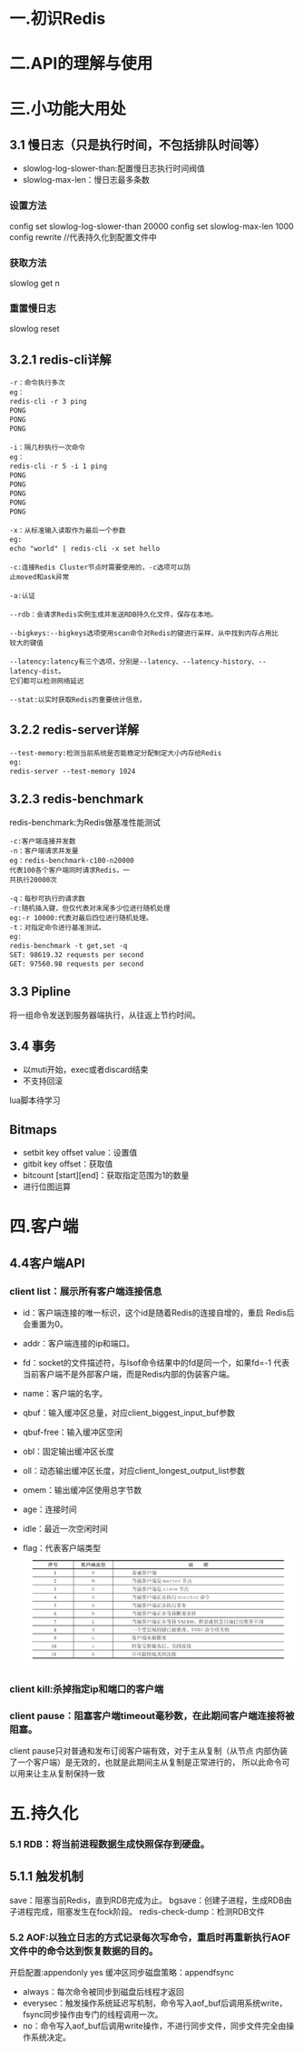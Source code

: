 # 一.初识Redis

# 二.API的理解与使用

# 三.小功能大用处
## 3.1 慢日志（只是执行时间，不包括排队时间等）
- slowlog-log-slower-than:配置慢日志执行时间阀值
- slowlog-max-len：慢日志最多条数
### 设置方法
config set slowlog-log-slower-than 20000
config set slowlog-max-len 1000
config rewrite //代表持久化到配置文件中

### 获取方法
slowlog get n

### 重置慢日志
slowlog reset

## 3.2.1 redis-cli详解
```
-r：命令执行多次
eg：
redis-cli -r 3 ping
PONG
PONG
PONG

-i：隔几秒执行一次命令
eg：
redis-cli -r 5 -i 1 ping
PONG
PONG
PONG
PONG
PONG

-x：从标准输入读取作为最后一个参数
eg:
echo "world" | redis-cli -x set hello

-c:连接Redis Cluster节点时需要使用的，-c选项可以防
止moved和ask异常

-a:认证

--rdb：会请求Redis实例生成并发送RDB持久化文件，保存在本地。

--bigkeys:--bigkeys选项使用scan命令对Redis的键进行采样，从中找到内存占用比
较大的键值

--latency:latency有三个选项，分别是--latency、--latency-history、--latency-dist。
它们都可以检测网络延迟

--stat:以实时获取Redis的重要统计信息，
```
## 3.2.2 redis-server详解
```
--test-memory:检测当前系统是否能稳定分配制定大小内存给Redis
eg:
redis-server --test-memory 1024
```

## 3.2.3 redis-benchmark
redis-benchmark:为Redis做基准性能测试
```
-c:客户端连接并发数
-n：客户端请求并发量
eg：redis-benchmark-c100-n20000  
代表100各个客户端同时请求Redis，一
共执行20000次

-q：每秒可执行的请求数
-r:随机插入键，但仅代表对末尾多少位进行随机处理
eg:-r 10000:代表对最后四位进行随机处理。
-t：对指定命令进行基准测试。
eg:
redis-benchmark -t get,set -q
SET: 98619.32 requests per second
GET: 97560.98 requests per second
```

## 3.3 Pipline
将一组命令发送到服务器端执行，从往返上节约时间。

## 3.4 事务
- 以muti开始，exec或者discard结束
- 不支持回滚

lua脚本待学习

## Bitmaps
- setbit key offset value：设置值
- gitbit key offset：获取值
- bitcount [start][end]：获取指定范围为1的数量
- 进行位图运算

# 四.客户端

## 4.4客户端API  
### client list：展示所有客户端连接信息
- id：客户端连接的唯一标识，这个id是随着Redis的连接自增的，重启
Redis后会重置为0。

- addr：客户端连接的ip和端口。
- fd：socket的文件描述符，与lsof命令结果中的fd是同一个，如果fd=-1
代表当前客户端不是外部客户端，而是Redis内部的伪装客户端。
- name：客户端的名字。
- qbuf：输入缓冲区总量，对应client_biggest_input_buf参数
- qbuf-free：输入缓冲区空闲
- obl：固定输出缓冲区长度
- oll：动态输出缓冲区长度，对应client_longest_output_list参数
- omem：输出缓冲区使用总字节数
- age：连接时间
- idle：最近一次空闲时间
- flag：代表客户端类型
![](./picture/客户端类型.png)

### client kill:杀掉指定ip和端口的客户端
### client pause：阻塞客户端timeout毫秒数，在此期间客户端连接将被阻塞。
client pause只对普通和发布订阅客户端有效，对于主从复制（从节点
内部伪装了一个客户端）是无效的，也就是此期间主从复制是正常进行的，
所以此命令可以用来让主从复制保持一致

# 五.持久化
### 5.1 RDB：将当前进程数据生成快照保存到硬盘。
## 5.1.1 触发机制
save：阻塞当前Redis，直到RDB完成为止。
bgsave：创建子进程，生成RDB由子进程完成，阻塞发生在fock阶段。
redis-check-dump：检测RDB文件

### 5.2 AOF:以独立日志的方式记录每次写命令，重启时再重新执行AOF文件中的命令达到恢复数据的目的。
开启配置:appendonly yes
缓冲区同步磁盘策略：appendfsync
- always：每次命令被同步到磁盘后线程才返回
- everysec：触发操作系统延迟写机制，命令写入aof_buf后调用系统write，fsync同步操作由专门的线程调用一次。
- no：命令写入aof_buf后调用write操作，不进行同步文件，同步文件完全由操作系统决定。
